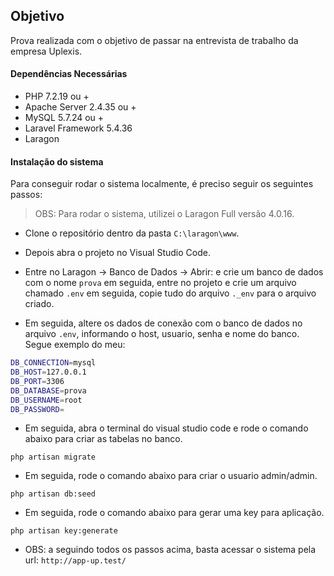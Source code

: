 ## Objetivo
Prova realizada com o objetivo de passar na entrevista de trabalho da empresa Uplexis.

#### Dependências Necessárias
* PHP 7.2.19 ou +
* Apache Server 2.4.35 ou +
* MySQL 5.7.24 ou +
* Laravel Framework 5.4.36
* Laragon

#### Instalação do sistema
Para conseguir rodar o sistema localmente, é preciso seguir os seguintes passos:
> OBS: Para rodar o sistema, utilizei o Laragon Full versão 4.0.16.

* Clone o repositório dentro da pasta  `C:\laragon\www`.

* Depois abra o projeto no Visual Studio Code.

* Entre no Laragon -> Banco de Dados -> Abrir: e crie um banco de dados com o nome  `prova` em seguida, entre no projeto e crie um arquivo chamado `.env` em seguida, copie tudo do arquivo `._env` para o arquivo criado.

* Em seguida, altere os dados de conexão com o banco de dados no arquivo `.env`, informando o host, usuario, senha e nome do banco. Segue exemplo do meu:

```bash
DB_CONNECTION=mysql
DB_HOST=127.0.0.1
DB_PORT=3306
DB_DATABASE=prova
DB_USERNAME=root
DB_PASSWORD=
```

* Em seguida, abra o terminal do visual studio code e rode o comando abaixo para criar as tabelas no banco.
```
php artisan migrate
```
* Em seguida, rode o comando abaixo para criar o usuario admin/admin.
```
php artisan db:seed
```
* Em seguida, rode o comando abaixo para gerar uma key para aplicação.
```
php artisan key:generate
```

* OBS: a seguindo todos os passos acima, basta acessar o sistema pela url: `http://app-up.test/`